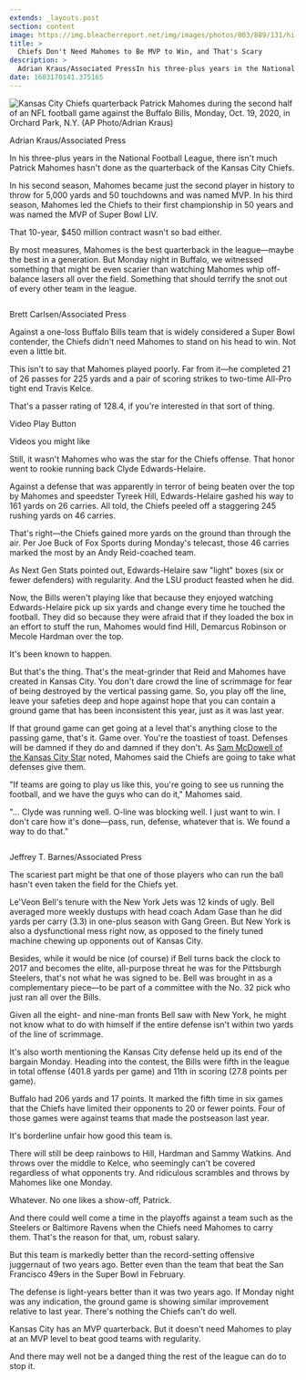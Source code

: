 ```yaml
--- 
extends: _layouts.post 
section: content 
image: https://img.bleacherreport.net/img/images/photos/003/889/131/hi-res-8a522fb29e25af3cf69718aaac1c5b71_crop_exact.jpg?w=1200&h=1200&q=75 
title: > 
  Chiefs Don't Need Mahomes to Be MVP to Win, and That's Scary 
description: > 
  Adrian Kraus/Associated PressIn his three-plus years in the National Football League, there isn't much Patrick Mahomes hasn't done as the quarterback of the Kansas City Chiefs.If that ground game can get going at a level that's anything close to the passing game, that's it.As Sam McDowell of the Kansas City Star noted, Mahomes said the Chiefs are going to take what defenses give them.It's also worth mentioning the Kansas City defense held up its end of the bargain Monday.But it doesn't need Mahomes to play at an MVP level to beat good teams with regularity. 
date: 1603170141.375165 
--- 
```

<div><p></p><img alt="Kansas City Chiefs quarterback Patrick Mahomes during the second half of an NFL football game against the Buffalo Bills, Monday, Oct. 19, 2020, in Orchard Park, N.Y. (AP Photo/Adrian Kraus)" src="https://static-assets.bleacherreport.net/img/atoms/lazyImage/logo.png"><p class="credit">Adrian Kraus/Associated Press</p><p class="">In his three-plus years in the National Football League, there isn't much Patrick Mahomes hasn't done as the quarterback of the Kansas City Chiefs.</p><p class="">In his second season, Mahomes became just the second player in history to throw for 5,000 yards and 50 touchdowns and was named MVP. In his third season, Mahomes led the Chiefs to their first championship in 50 years and was named the MVP of Super Bowl LIV.</p><p class="">That 10-year, $450 million contract wasn't so bad either.</p><p class="">By most measures, Mahomes is the best quarterback in the league&#8212;maybe the best in a generation. But Monday night in Buffalo, we witnessed something that might be even scarier than watching Mahomes whip off-balance lasers all over the field. Something that should terrify the snot out of every other team in the league.</p><p></p><img alt="" src="https://static-assets.bleacherreport.net/img/atoms/lazyImage/logo.png"><p class="credit">Brett Carlsen/Associated Press</p><p id="br-ad-101785072" class="br-ad-lazy"></p><p class="">Against a one-loss Buffalo Bills team that is widely considered a Super Bowl contender, the Chiefs didn't need Mahomes to stand on his head to win. Not even a little bit.</p><p class="">This isn't to say that Mahomes played poorly. Far from it&#8212;he completed 21 of 26 passes for 225 yards and a pair of scoring strikes to two-time All-Pro tight end Travis Kelce.</p><p class="">That's a passer rating of 128.4, if you're interested in that sort of thing.</p><a rel="noopener noreferrer" target="_blank" class="molecule thumbnail"><img alt="" src="https://static-assets.bleacherreport.net/img/atoms/lazyImage/logo.png">Video Play Button</a><p class="atom video-indicator"><p class="text">Videos you might like </p> </p><p class="">Still, it wasn't Mahomes who was the star for the Chiefs offense. That honor went to rookie running back Clyde Edwards-Helaire.</p><p class="">Against a defense that was apparently in terror of being beaten over the top by Mahomes and speedster Tyreek Hill, Edwards-Helaire gashed his way to 161 yards on 26 carries. All told, the Chiefs peeled off a staggering 245 rushing yards on 46 carries.</p><p class="">That's right&#8212;the Chiefs gained more yards on the ground than through the air. Per Joe Buck of Fox Sports during Monday's telecast, those 46 carries marked the most by an Andy Reid-coached team.</p><p class="">As Next Gen Stats pointed out, Edwards-Helaire saw "light" boxes (six or fewer defenders) with regularity. And the LSU product feasted when he did.</p><p class="">Now, the Bills weren't playing like that because they enjoyed watching Edwards-Helaire pick up six yards and change every time he touched the football. They did so because they were afraid that if they loaded the box in an effort to stuff the run, Mahomes would find Hill, Demarcus Robinson or Mecole Hardman over the top.</p><p id="br-ad-69740576" class="br-ad-lazy"></p><p class="">It's been known to happen.</p><p class="">But that's the thing. That's the meat-grinder that Reid and Mahomes have created in Kansas City. You don't dare crowd the line of scrimmage for fear of being destroyed by the vertical passing game. So, you play off the line, leave your safeties deep and hope against hope that you can contain a ground game that has been inconsistent this year, just as it was last year.</p><p class="">If that ground game can get going at a level that's anything close to the passing game, that's it. Game over. You're the toastiest of toast. Defenses will be damned if they do and damned if they don't. As <a href="https://www.kansascity.com/article246559223.html" target="_blank" rel="noopener noreferrer">Sam McDowell of the Kansas City Star</a> noted, Mahomes said the Chiefs are going to take what defenses give them.</p><p class="">"If teams are going to play us like this, you're going to see us running the football, and we have the guys who can do it," Mahomes said.</p><p class="">"... Clyde was running well. O-line was blocking well. I just want to win. I don't care how it's done&#8212;pass, run, defense, whatever that is. We found a way to do that."</p><p></p><img alt="" src="https://static-assets.bleacherreport.net/img/atoms/lazyImage/logo.png"><p class="credit">Jeffrey T. Barnes/Associated Press</p><p class="">The scariest part might be that one of those players who can run the ball hasn't even taken the field for the Chiefs yet.</p><p class="">Le'Veon Bell's tenure with the New York Jets was 12 kinds of ugly. Bell averaged more weekly dustups with head coach Adam Gase than he did yards per carry (3.3) in one-plus season with Gang Green. But New York is also a dysfunctional mess right now, as opposed to the finely tuned machine chewing up opponents out of Kansas City.</p><p id="br-ad-23308439" class="br-ad-lazy"></p><p class="">Besides, while it would be nice (of course) if Bell turns back the clock to 2017 and becomes the elite, all-purpose threat he was for the Pittsburgh Steelers, that's not what he was signed to be. Bell was brought in as a complementary piece&#8212;to be part of a committee with the No. 32 pick who just ran all over the Bills.</p><p class="">Given all the eight- and nine-man fronts Bell saw with New York, he might not know what to do with himself if the entire defense isn't within two yards of the line of scrimmage.</p><p class="">It's also worth mentioning the Kansas City defense held up its end of the bargain Monday. Heading into the contest, the Bills were fifth in the league in total offense (401.8 yards per game) and 11th in scoring (27.8 points per game).</p><p class="">Buffalo had 206 yards and 17 points. It marked the fifth time in six games that the Chiefs have limited their opponents to 20 or fewer points. Four of those games were against teams that made the postseason last year.</p><p class="">It's borderline unfair how good this team is.</p><p class="">There will still be deep rainbows to Hill, Hardman and Sammy Watkins. And throws over the middle to Kelce, who seemingly can't be covered regardless of what opponents try. And ridiculous scrambles and throws by Mahomes like one Monday.</p><p class="">Whatever. No one likes a show-off, Patrick.</p><p class="">And there could well come a time in the playoffs against a team such as the Steelers or Baltimore Ravens when the Chiefs need Mahomes to carry them. That's the reason for that, um, robust salary.</p><p id="br-ad-37937130" class="br-ad-lazy"></p><p class="">But this team is markedly better than the record-setting offensive juggernaut of two years ago. Better even than the team that beat the San Francisco 49ers in the Super Bowl in February.</p><p class="">The defense is light-years better than it was two years ago. If Monday night was any indication, the ground game is showing similar improvement relative to last year. There's nothing the Chiefs can't do well.</p><p class="">Kansas City has an MVP quarterback. But it doesn't need Mahomes to play at an MVP level to beat good teams with regularity.</p><p class="">And there may well not be a danged thing the rest of the league can do to stop it.&#160; &#160;&#160;</p></div>